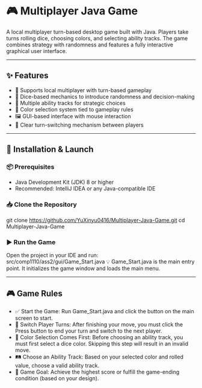 # 🎮 Multiplayer Java Game

A local multiplayer turn-based desktop game built with Java. Players take turns rolling dice, choosing colors, and selecting ability tracks. The game combines strategy with randomness and features a fully interactive graphical user interface.

---

## ✨ Features

- 👥 Supports local multiplayer with turn-based gameplay
- 🎲 Dice-based mechanics to introduce randomness and decision-making
- 🧠 Multiple ability tracks for strategic choices
- 🎨 Color selection system tied to gameplay rules
- 🖼️ GUI-based interface with mouse interaction
- 🔁 Clear turn-switching mechanism between players

---

## 🚀 Installation & Launch

### 📦 Prerequisites

- Java Development Kit (JDK) 8 or higher
- Recommended: IntelliJ IDEA or any Java-compatible IDE

### 📥 Clone the Repository

git clone https://github.com/YuXinyu0416/Multiplayer-Java-Game.git
cd Multiplayer-Java-Game

### ▶️ Run the Game

Open the project in your IDE and run:
src/comp1110/ass2/gui/Game_Start.java
💡 Game_Start.java is the main entry point. It initializes the game window and loads the main menu.

---

## 🎮 Game Rules
- ✅ Start the Game: Run Game_Start.java and click the button on the main screen to start.
- 🔄 Switch Player Turns: After finishing your move, you must click the Press button to end your turn and switch to the next player.
- 🎨 Color Selection Comes First: Before choosing an ability track, you must first select a dice color. Skipping this step will result in an          invalid move.
- 🛤️ Choose an Ability Track: Based on your selected color and rolled value, choose a valid ability track.
- 🎯 Game Goal: Achieve the highest score or fulfill the game-ending condition (based on your design).

